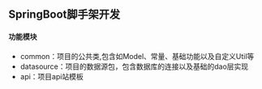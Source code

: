 ## SpringBoot脚手架开发
#### 功能模块
* common：项目的公共类,包含如Model、常量、基础功能以及自定义Util等
* datasource：项目的数据源包，包含数据库的连接以及基础的dao层实现
* api：项目api站模板
